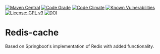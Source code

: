 [![Maven Central](https://maven-badges.herokuapp.com/maven-central/io.github.vashilk/redis-cache/badge.svg)](https://maven-badges.herokuapp.com/maven-central/io.github.vashilk/redis-cache)  [![Code Grade](https://api.codiga.io/project/34996/score/svg)](https://app.codiga.io/project/34996/dashboard) [![Code Climate](https://codeclimate.com/github/cloudfoundry/membrane.png)](https://codeclimate.com/github/vashilK/Redis-cache) [![Known Vulnerabilities](https://snyk.io/test/github/vashilK/Redis-cache/badge.svg)](https://snyk.io/test/github/vashilK/Redis-cache)  [![License: GPL v3](https://img.shields.io/badge/License-GPLv3-blue.svg)](https://www.gnu.org/licenses/gpl-3.0) [![DOI](https://www.zenodo.org/badge/561818709.svg)](https://www.zenodo.org/badge/latestdoi/561818709)

# Redis-cache
Based on Springboot's implementation of Redis with added functionality.
